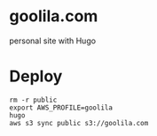 # goolila.com
personal site with Hugo

# Deploy

```
rm -r public
export AWS_PROFILE=goolila
hugo
aws s3 sync public s3://goolila.com
```
